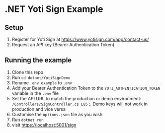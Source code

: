 # .NET Yoti Sign Example

## Setup

1) Register for Yoti Sign at <https://www.yotisign.com/app/contact-us/>
1) Request an API key (Bearer Authentication Token)

## Running the example

1) Clone this repo
1) Run `cd dotnet/YotiSignDemo`
1) Rename `.env.example` to `.env`
1) Add your Bearer Authentication Token to the `YOTI_AUTHENTICATION_TOKEN` variable in the `.env` file
1) Set the API URL to match the production or demo environment: `/Controllers/SignController.cs L85` ;. Demo keys will not work in production and vice versa
1) Customise the `options.json` file as you wish
1) Run `dotnet run`
1) visit <https://localhost:5001/sign>

